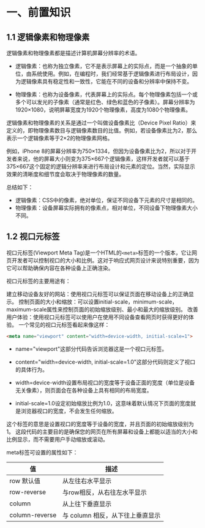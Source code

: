 
# 一、前置知识

## 1.1 逻辑像素和物理像素

逻辑像素和物理像素都是描述计算机屏幕分辨率的术语。

- 逻辑像素：也称为独立像素，它不是表示屏幕上的实际点，而是一个抽象的单位，由系统使用。例如，在编程时，我们经常基于逻辑像素进行布局设计，因为逻辑像素具有稳定性和一致性，它能在不同的设备和分辨率中保持不变。

- 物理像素：也称为设备像素，代表屏幕上的实际点。每个物理像素包括一个或多个可以发光的子像素（通常是红色、绿色和蓝色的子像素）。屏幕分辨率为1920×1080，说明屏幕宽度为1920个物理像素，高度为1080个物理像素。

逻辑像素和物理像素的关系是通过一个叫做设备像素比（Device Pixel Ratio）来定义的，即物理像素数目与逻辑像素数目的比值。例如，若设备像素比为2，那么表示一个逻辑像素等于2×2的物理像素网格。

例如，iPhone 8的屏幕分辨率为750×1334，但因为设备像素比为2，所以对于开发者来说，他的屏幕大小则变为375×667个逻辑像素，这样开发者就可以基于375×667这个固定的逻辑分辨率来进行布局设计和元素的定位。当然，实际显示效果的清晰度和细节度会取决于物理像素的数量。

总结如下：

- 逻辑像素：CSS中的像素，绝对单位，保证不同设备下元素的尺寸是相同的。
- 物理像素：设备屏幕实际拥有的像素点，相对单位，不同设备下物理像素大小不同。


## 1.2 视口元标签
视口元标签(Viewport Meta Tag)是一个HTML的`<meta>`标签的一个版本，它让网页开发者可以控制视口的大小和比例。这对于响应式网页设计来说特别重要，因为它可以帮助确保内容在各种设备上正确渲染。

视口元标签的主要用途有：

建立移动设备友好的网站：使用视口元标签可以保证页面在移动设备上的正确显示。
控制页面的大小和缩放：可以设置initial-scale，minimum-scale，maximum-scale属性来控制页面的初始缩放级别、最小和最大的缩放级别。
改善用户体验：使用视口元标签可以使用户在使用不同设备查看网页时获得更好的体验。
一个常见的视口元标签看起来像这样：

```html
<meta name="viewport" content="width=device-width, initial-scale=1">
```

- name="viewport"这部分代码告诉浏览器这是一个视口元标签。

- content="width=device-width, initial-scale=1.0"这部分代码则定义了视口的具体行为。

- width=device-width设置布局视口的宽度等于设备正面的宽度（单位是设备无关像素），则页面会在各种设备上具有相同的布局宽度。

- initial-scale=1.0设定初始缩放比例为1.0，这意味着默认情况下页面的宽度就是浏览器视口的宽度，不会发生任何缩放。

这个标签的意思是设置视口的宽度等于设备的宽度，并且页面的初始缩放级别为1。
这段代码的主要目的是确保您的网页在所有屏幕和设备上都能以适当的大小和比例显示，而不需要用户手动缩放或滚动。

meta标签可设置的属性如下：

| 值               | 描述                   |
|-----------------|----------------------|
| row 默认值         | 从左往右水平显示             |
| row-reverse     | 与row相反，从右往左水平显示      |
| column          | 从上往下垂直显示             |
| column-reverse  | 与 column 相反，从下往上垂直显示 |


